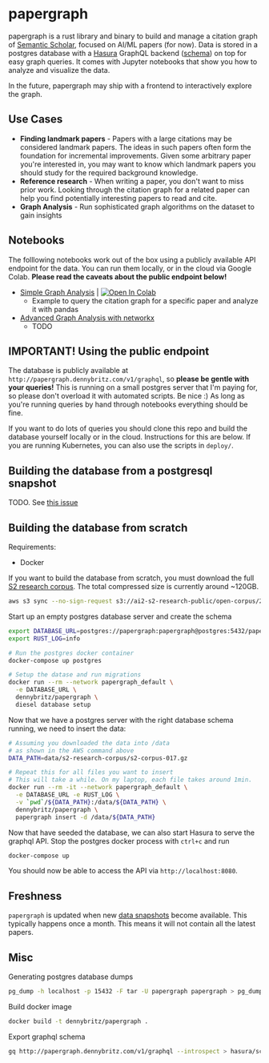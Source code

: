 # papergraph

papergraph is a rust library and binary to build and manage a citation graph of [Semantic Scholar](https://www.semanticscholar.org/), focused on AI/ML papers (for now). Data is stored in a postgres database with a [Hasura](https://hasura.io/) GraphQL backend ([schema](hasura/schema.graphql)) on top for easy graph queries. It comes with Jupyter notebooks that show you how to analyze and visualize the data.

In the future, papergraph may ship with a frontend to interactively explore the graph.

## Use Cases

- **Finding landmark papers**  - Papers with a large citations may be considered landmark papers. The ideas in such papers often form the foundation for incremental improvements. Given some arbitrary paper you're interested in, you may want to know which landmark papers you should study for the required background knowledge.
- **Reference research** - When writing a paper, you don't want to miss prior work. Looking through the citation graph for a related paper can help you find potentially interesting papers to read and cite.
- **Graph Analysis** - Run sophisticated graph algorithms on the dataset to gain insights


## Notebooks

The folllowing notebooks work out of the box using a publicly available API endpoint for the data. You can run them locally, or in the cloud via Google Colab. **Please read the caveats about the public endpoint below!**

- [Simple Graph Analysis](notebooks/simple_analysis.ipynb) | [![Open In Colab](https://colab.research.google.com/assets/colab-badge.svg)](https://colab.research.google.com/github/dennybritz/papergraph/blob/master/notebooks/simple_analysis.ipynb)
  - Example to query the citation graph for a specific paper and analyze it with pandas
- [Advanced Graph Analysis with networkx]()
  - TODO


## IMPORTANT! Using the public endpoint

The database is publicly available at `http://papergraph.dennybritz.com/v1/graphql`, so **please be gentle with your queries!** This is running on a small postgres server that I'm paying for, so please don't overload it with automated scripts. Be nice :) As long as you're running queries by hand through notebooks everything should be fine.

If you want to do lots of queries you should clone this repo and build the database yourself locally or in the cloud. Instructions for this are below. If you are running Kubernetes, you can also use the scripts in `deploy/`.

## Building the database from a postgresql snapshot


<!-- The easiest way is to download an existing postgresql data dump (~2GB). To keep the size relatively small, this dataset only contains a subset of papers from Computer Science. Papers with no citations are excluded. -->

TODO. See [this issue](https://github.com/dennybritz/papergraph/issues/11)

## Building the database from scratch

Requirements:

- Docker

If you want to build the database from scratch, you must download the full [S2 research corpus](http://s2-public-api-prod.us-west-2.elasticbeanstalk.com/corpus/download/). The total compressed size is currently around ~120GB.

```bash
aws s3 sync --no-sign-request s3://ai2-s2-research-public/open-corpus/2020-04-10/ data/s2-research-corpus
```

Start up an empty postgres database server and create the schema

```bash
export DATABASE_URL=postgres://papergraph:papergraph@postgres:5432/papergraph
export RUST_LOG=info

# Run the postgres docker container
docker-compose up postgres

# Setup the datase and run migrations
docker run --rm --network papergraph_default \
  -e DATABASE_URL \
  dennybritz/papergraph \
  diesel database setup
```

Now that we have a postgres server with the right database schema running, we need to insert the data:

```bash
# Assuming you downloaded the data into /data 
# as shown in the AWS command above
DATA_PATH=data/s2-research-corpus/s2-corpus-017.gz

# Repeat this for all files you want to insert
# This will take a while. On my laptop, each file takes around 1min.
docker run --rm -it --network papergraph_default \
  -e DATABASE_URL -e RUST_LOG \
  -v `pwd`/${DATA_PATH}:/data/${DATA_PATH} \
  dennybritz/papergraph \
  papergraph insert -d /data/${DATA_PATH}
```

Now that have seeded the database, we can also start Hasura to serve the graphql API. Stop the postgres docker process with `ctrl+c` and run

```bash
docker-compose up
```

You should now be able to access the API via `http://localhost:8080`.


## Freshness

`papergraph` is updated when new [data snapshots](http://s2-public-api-prod.us-west-2.elasticbeanstalk.com/corpus/download/) become available. This typically happens once a month. This means it will not contain all the latest papers.

## Misc

Generating postgres database dumps

```bash
pg_dump -h localhost -p 15432 -F tar -U papergraph papergraph > pg_dump.tar
```

Build docker image

```bash
docker build -t dennybritz/papergraph .
```

Export graphql schema

```bash
gq http://papergraph.dennybritz.com/v1/graphql --introspect > hasura/schema.graphql  
```